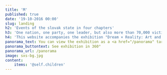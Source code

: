 ```yaml
---
title: 'M'
published: true
date: '19-10-2016 00:00'
slug: landing
h2: 'Events of the slovak state in four chapters'
h3: 'One nation, one party, one leader, but also more than 70,000 victims - the period of 1939 to 1945 is among the most complex in Slovak history.'
h4: 'This website accompanies the exhibition "Dream × Reality: Art and Propaganda 1939 - 1945" by adding historical context illustrated with multimedia content.'
panorama_text: You can view the exhibition as a <a href="/panorama" target="_blank" class="underline underline-hover">360° panorama tour</a>. Click the artworks in the panorama to see more info from <a href="https://www.webumenia.sk/en" target="_blank" class="underline underline-hover">Web umenia</a> and zoom at high-res.
panorama_buttontext: See exhibition in 360°
panorama_url: /panorama
image: sxs-bg.jpg
content:
    items: '@self.children'
---
```


